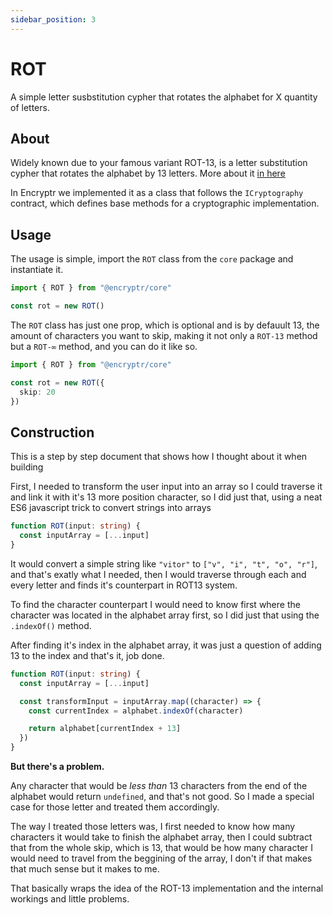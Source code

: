 ```yaml
---
sidebar_position: 3
---
```


# ROT

A simple letter susbstitution cypher that rotates the alphabet for X quantity of letters.

## About

Widely known due to your famous variant ROT-13, is a letter substitution cypher that rotates the alphabet by 13 letters. More about it [in here](https://en.wikipedia.org/wiki/ROT13)

In Encryptr we implemented it as a class that follows the `ICryptography` contract, which defines base methods for a cryptographic implementation.

## Usage

The usage is simple, import the `ROT` class from the `core` package and instantiate it.

```ts
import { ROT } from "@encryptr/core"

const rot = new ROT()
```

The `ROT` class has just one prop, which is optional and is by defauult 13, the amount of characters you want to skip, making it not only a `ROT-13` method but a `ROT-∞` method, and you can do it like so.

```ts
import { ROT } from "@encryptr/core"

const rot = new ROT({
  skip: 20
})
```

## Construction

This is a step by step document that shows how I thought about it when building

First, I needed to transform the user input into an array so I could traverse it and link it with it's 13 more position character, so I did just that, using a neat ES6 javascript trick to convert strings into arrays

```ts {2}
function ROT(input: string) {
  const inputArray = [...input]
}
```

It would convert a simple string like `"vitor"` to `["v", "i", "t", "o", "r"]`, and that's exatly what I needed, then I would traverse through each and every letter and finds it's counterpart in ROT13 system.

To find the character counterpart I would need to know first where the character was located in the alphabet array first, so I did just that using the `.indexOf()` method.

After finding it's index in the alphabet array, it was just a question of adding 13 to the index and that's it, job done.

```ts {2}
function ROT(input: string) {
  const inputArray = [...input]

  const transformInput = inputArray.map((character) => {
    const currentIndex = alphabet.indexOf(character)

    return alphabet[currentIndex + 13]
  })
}
```

**But there's a problem.**

Any character that would be *less than* 13 characters from the end of the alphabet would return `undefined`, and that's not good. So I made a special case for those letter and treated them accordingly.

The way I treated those letters was, I first needed to know how many characters it would take to finish the alphabet array, then I could subtract that from the whole skip, which is 13, that would be how many character I would need to travel from the beggining of the array, I don't if that makes that much sense but it makes to me.

That basically wraps the idea of the ROT-13 implementation and the internal workings and little problems.
